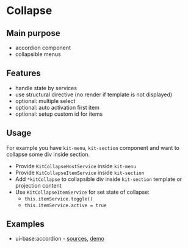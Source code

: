 # Collapse

## Main purpose
 
* accordion component
* collapsible menus

## Features

* handle state by services
* use structural directive (no render if template is not displayed)
* optional: multiple select
* optional: auto activation first item 
* optional: setup custom id for items

## Usage

For example you have `kit-menu`, `kit-section` component and want to collapse some div inside section.

* Provide `KitCollapseHostService` inside `kit-menu`
* Provide `KitCollapseItemService` inside `kit-section`
* Add `*kitCollapse` to collapsible div inside `kit-section` template or projection content
* Use `KitCollapseItemService` for set state of collapse:
  * `this.itemService.toggle()`
  * `this.itemService.active = true`

## Examples

* ui-base:accordion - [sources](https://github.com/ngx-kit/ui-base/tree/master/src/app/package/lib/accordion), [demo](http://ngx-kit.com/ui-base/module/accordion) 
